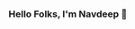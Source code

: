 ### Hello Folks, I'm Navdeep 👋

<!--
**navdeepsho/navdeepsho** is a ✨ _special_ ✨ repository because its `README.md` (this file) appears on your GitHub profile.

Here are some ideas to get you started:

- 🔭  I’m currently working on Data science Projects
- 🌱 I’m currently learning Data science
- 👯 I’m looking to collaborate in IT Sector
- 🤔 I’m looking for help with Project on Data Science
- 💬 Ask me about My Project
- 📫 How to reach me: [navdeepdelhi111@gmail.com]
- 😄 Pronouns: He/His
- ⚡ Fun fact: ...
-->
